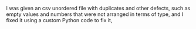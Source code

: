 I was given an csv unordered file with duplicates and other defects, such as empty values and numbers that were not arranged in terms of type, and I fixed it using a custom Python code to fix it,

